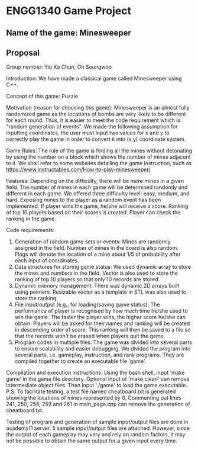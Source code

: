 # ENGG1340 Game Project
## Name of the game: Minesweeper
## Proposal

Group nember: Yiu Ka Chun, Oh Seungwoo

Introduction: We have made a classical game called Minesweeper using C++. 

Concept of this game: Puzzle

Motivation (reason for choosing this game): Minesweeper is an almost fully randomized game as the locations of bombs are very likely to be different for each round. Thus, it is easier to meet the code requirement which is "random generation of events". We made the following assumption for inputting coordinates, the user must input two values for x and y to correctly play the game in order to convert it into (x,y) coordinate system. 

Game Rules: The rule of the game is finding all the mines without detonating by using the number on a block which shows the number of mines adjacent to it. We shall refer to some websites detailing the game instruction, such as https://www.instructables.com/How-to-play-minesweeper/.

Features: Depending on the difficulty, there will be more mines in a given field. The number of mines in each game will be determined randomly and different in each game. We offered three difficulty level: easy, medium, and hard. Exposing mines to the player as a random event has been implemented. If player wins the game, he/she will receive a score. Ranking of top 10 players based on their scores is created. Player can check the ranking in the game.

Code requirements:
1. Generation of random game sets or events: Mines are randomly assigned in the field. Number of mines in the board is also random. Flags will denote the location of a mine about 1/5 of probability after each input of coordinates.
2. Data structures for storing game status: We used dynamic array to store the mines and numbers in the field. Vector is also used to store the ranking of top 10 players so that only 10 records are stored.
3. Dynamic memory management: There was dynamic 2D arrays built using pointers. Resizable vector as a template in STL was also used to store the ranking.
4. File input/output (e.g., for loading/saving game status): The performance of player is recognised by how much time he/she used to win the game. The faster the player wins, the higher score he/she can obtain. Players will be asked for their names and ranking will be created in descending order of score. This ranking will then be saved to a file so that the records won't be erased when players quit the game.
5. Program codes in multiple files: The game was divided into several parts to ensure scalability and easier debugging. We divided the program into several parts, i.e. gameplay, instruction, and rank programs. They are compiled together to create an executable file 'game'.

Compilation and execution instructions: Using the bash shell, input 'make game' in the game file directory. Optional input of 'make clean' can remove intermediate object files. Then input './game' to load the game executable.
P.S. To facilitate testing, a test file named cheatboard.txt is generated showing the locations of mines represented by 0. Commenting out lines 241, 250, 256, 259 and 261 in main_page.cpp can remove the generation of cheatboard.txt.

Testing of program and generation of sample input/output files are done in academy11 server. 5 sample input/output files are attached. However, since the output of each gameplay may vary and rely on random factors, it may not be possible to obtain the same output for a given input every time.
